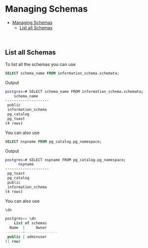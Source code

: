 # Managing Schemas

- [Managing Schemas](#managing-schemas)
  - [List all Schemas](#list-all-schemas)

<br>

## List all Schemas

To list all the schemas you can use

```sql
SELECT schema_name FROM information_schema.schemata;
```

Output

```bash
postgres=# SELECT schema_name FROM information_schema.schemata;
    schema_name     
--------------------
 public
 information_schema
 pg_catalog
 pg_toast
(4 rows)
```

You can also use

```sql
SELECT nspname FROM pg_catalog.pg_namespace;
```

Output

```bash
postgres=# SELECT nspname FROM pg_catalog.pg_namespace;
      nspname       
--------------------
 pg_toast
 pg_catalog
 public
 information_schema
(4 rows)
```

You can also use

```sql
\dn
```

```sql
postgres=> \dn
    List of schemas
  Name  |     Owner
--------+---------------
 public | adminuser
(1 row)
```
